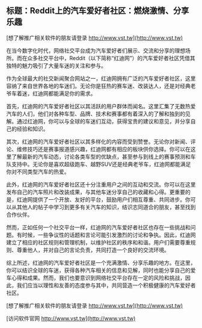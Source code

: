 ## **标题：Reddit上的汽车爱好者社区：燃烧激情、分享乐趣**

[想了解推广相关软件的朋友请登录 http://www.vst.tw](http://www.vst.tw)

在当今数字化时代，网络社交平台成为汽车爱好者们展示、交流和分享的理想场所。而在众多社交平台中，Reddit（以下简称“红迪网”）的汽车爱好者社区凭借其独特的魅力吸引了大量车迷的关注和参与。

作为全球最大的社交新闻聚合网站之一，红迪网拥有广泛的汽车爱好者社区，这里容纳了来自世界各地的车迷们。无论你是狂热的赛车迷、改装达人，还是对经典老爷车着迷，红迪网都能满足你的需求。

首先，红迪网的汽车爱好者社区以其活跃的用户群体而闻名。这里汇集了无数热爱汽车的人们，他们对各种车型、品牌、技术和赛事都有着深入的了解和独到的见解。通过红迪网，你可以与全球的车迷们互动，获得宝贵的建议和意见，并分享自己的经验和知识。

其次，红迪网的汽车爱好者社区以其多样化的内容而受到赞誉。无论你对新闻、评论、维修技巧还是赛事报道感兴趣，红迪网都有相应的板块供你选择。你可以在这里了解最新的汽车动态，讨论各类车型的优缺点，甚至参与到线上的赛事预测和车队支持中。无论你是喜欢超级跑车、越野SUV还是经典老爷车，红迪网都能满足你对不同类型汽车的热爱。

此外，红迪网的汽车爱好者社区还十分注重用户之间的互动和交流。你可以在这里发布自己的汽车照片和改装成果，与其他车迷分享自己的收藏和心得。更重要的是，红迪网提供了一个开放、友好的平台，鼓励用户们相互尊重、共同进步。你可以从其他人的帖子中学习到更多有关汽车的知识，结识志同道合的朋友，甚至找到合作伙伴。

然而，正如任何一个社交平台一样，红迪网的汽车爱好者社区也存在一些挑战和问题。有时候，一些争议性的话题和言论可能引发激烈的讨论和争执。因此，红迪网建立了相应的社区规则和管理机制，以维护社区的秩序和和谐。用户们需要尊重规则、尊重他人，并对自己的言论负责，共同打造一个良好的交流环境。

综上所述，红迪网的汽车爱好者社区是一个充满激情、分享乐趣的地方。在这里，你可以结识全球的车迷，获得各种汽车相关的信息和见解，同时也能分享自己的爱车心得和成果。然而，我们也要意识到网络社交平台存在一定的风险和挑战，因此，我们应当以理性和友善的态度参与其中，共同营造一个积极健康的汽车爱好者社区。

[想了解推广相关软件的朋友请登录 http://www.vst.tw](http://www.vst.tw)


[访问软件官网 http://www.vst.tw](http://www.vst.tw)
